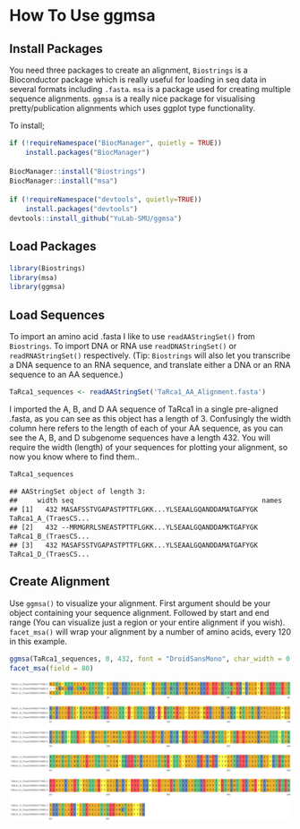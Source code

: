 How To Use ggmsa
================

## Install Packages

You need three packages to create an alignment, `Biostrings` is a
Bioconductor package which is really useful for loading in seq data in
several formats including `.fasta`. `msa` is a package used for creating
multiple sequence alignments. `ggmsa` is a really nice package for
visualising pretty/publication alignments which uses ggplot type
functionality.

To install;

``` r
if (!requireNamespace("BiocManager", quietly = TRUE))
    install.packages("BiocManager")

BiocManager::install("Biostrings")
BiocManager::install("msa")

if (!requireNamespace("devtools", quietly=TRUE))
    install.packages("devtools")
devtools::install_github("YuLab-SMU/ggmsa")
```

## Load Packages

``` r
library(Biostrings)
library(msa)
library(ggmsa)
```

## Load Sequences

To import an amino acid .fasta I like to use `readAAStringSet()` from
`Biostrings`. To import DNA or RNA use `readDNAStringSet()` or
`readRNAStringSet()` respectively. (Tip: `Biostrings` will also let you
transcribe a DNA sequence to an RNA sequence, and translate either a DNA
or an RNA sequence to an AA sequence.)

``` r
TaRca1_sequences <- readAAStringSet('TaRca1_AA_Alignment.fasta')
```

I imported the A, B, and D AA sequence of TaRca1 in a single pre-aligned
.fasta, as you can see as this object has a length of 3. Confusingly the
width column here refers to the length of each of your AA sequence, as
you can see the A, B, and D subgenome sequences have a length 432. You
will require the width (length) of your sequences for plotting your
alignment, so now you know where to find them..

``` r
TaRca1_sequences
```

    ## AAStringSet object of length 3:
    ##     width seq                                               names               
    ## [1]   432 MASAFSSTVGAPASTPTTFLGKK...YLSEAALGQANDDAMATGAFYGK TaRca1_A_(TraesCS...
    ## [2]   432 --MRMGRRLSNEASTPTTFLGKK...YLSEAALGQANDDAMKTGAFYGK TaRca1_B_(TraesCS...
    ## [3]   432 MASAFSSTVGAPASTPTTFLGKK...YLSEAALGQANDDAMATGAFYGK TaRca1_D_(TraesCS...

## Create Alignment

Use `ggmsa()` to visualize your alignment. First argument should be your
object containing your sequence alignment. Followed by start and end
range (You can visualize just a region or your entire alignment if you
wish). `facet_msa()` will wrap your alignment by a number of amino
acids, every 120 in this example.

``` r
ggmsa(TaRca1_sequences, 0, 432, font = "DroidSansMono", char_width = 0.50, seq_name = TRUE,border = NA) +
facet_msa(field = 80) 
```

![](How-to-use-ggmsa_files/figure-gfm/unnamed-chunk-5-1.png)<!-- -->
